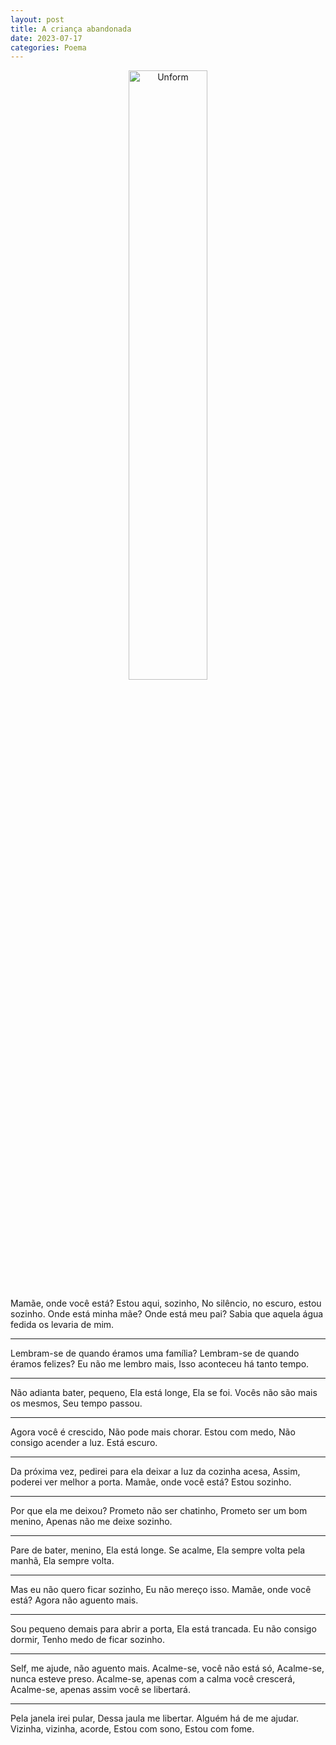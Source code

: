 ```yaml
---
layout: post
title: A criança abandonada
date: 2023-07-17
categories: Poema
---
```


<p align="center">
<img src="{{ site.baseurl }}/images/2023-07-17-A-crianca-abandonada.png" height="50%" width="50%" alt="Unform" />
</p>

Mamãe, onde você está?
Estou aqui, sozinho,
No silêncio, no escuro, estou sozinho.
Onde está minha mãe?
Onde está meu pai?
Sabia que aquela água fedida os levaria de mim.

---

Lembram-se de quando éramos uma família?
Lembram-se de quando éramos felizes?
Eu não me lembro mais,
Isso aconteceu há tanto tempo.

---

Não adianta bater, pequeno,
Ela está longe,
Ela se foi.
Vocês não são mais os mesmos,
Seu tempo passou.

---

Agora você é crescido,
Não pode mais chorar.
Estou com medo,
Não consigo acender a luz.
Está escuro.

---

Da próxima vez, pedirei para ela deixar a luz da cozinha acesa,
Assim, poderei ver melhor a porta.
Mamãe, onde você está?
Estou sozinho.

---

Por que ela me deixou?
Prometo não ser chatinho,
Prometo ser um bom menino,
Apenas não me deixe sozinho.

---

Pare de bater, menino,
Ela está longe.
Se acalme,
Ela sempre volta pela manhã,
Ela sempre volta.

---

Mas eu não quero ficar sozinho,
Eu não mereço isso.
Mamãe, onde você está?
Agora não aguento mais.

---

Sou pequeno demais para abrir a porta,
Ela está trancada.
Eu não consigo dormir,
Tenho medo de ficar sozinho.

---

Self, me ajude, não aguento mais.
Acalme-se, você não está só,
Acalme-se, nunca esteve preso.
Acalme-se, apenas com a calma você crescerá,
Acalme-se, apenas assim você se libertará.

---

Pela janela irei pular,
Dessa jaula me libertar.
Alguém há de me ajudar.
Vizinha, vizinha, acorde,
Estou com sono,
Estou com fome.